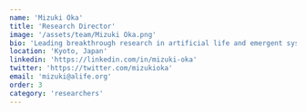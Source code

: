 ```yaml
---
name: 'Mizuki Oka'
title: 'Research Director'
image: '/assets/team/Mizuki Oka.png'
bio: 'Leading breakthrough research in artificial life and emergent systems'
location: 'Kyoto, Japan'
linkedin: 'https://linkedin.com/in/mizuki-oka'
twitter: 'https://twitter.com/mizukioka'
email: 'mizuki@alife.org'
order: 3
category: 'researchers'
---
```

